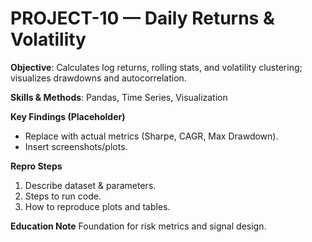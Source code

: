 # PROJECT-10 — Daily Returns & Volatility
**Objective**: Calculates log returns, rolling stats, and volatility clustering; visualizes drawdowns and autocorrelation.

**Skills & Methods**: Pandas, Time Series, Visualization

**Key Findings (Placeholder)**
- Replace with actual metrics (Sharpe, CAGR, Max Drawdown).
- Insert screenshots/plots.

**Repro Steps**
1. Describe dataset & parameters.
2. Steps to run code.
3. How to reproduce plots and tables.

**Education Note**
Foundation for risk metrics and signal design.